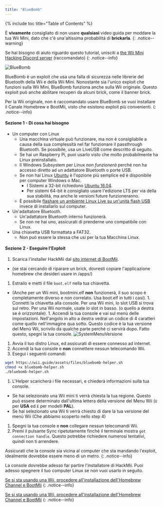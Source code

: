 ```yaml
---
title: "BlueBomb"
---
```


{% include toc title="Table of Contents" %}

È **vivamente** consigliato di non usare **qualsiasi** video guida per moddare la tua Wii Mini, dato che c'è una'altissima probabilitá di **brickarla**.
{: .notice--warning}

Se hai bisogno di aiuto riguardo questo tutorial, unisciti a [the Wii Mini Hacking Discord server](https://discord.gg/6ryxnkS) (raccomandato)
{: .notice--info}

![BlueBomb](/images/bluebomb.png)

BlueBomb è un exploit che usa una falla di sicurezza nelle librerie del Bluetooth della Wii e della Wii Mini. Nonostante sia l'unico exploit che funzioni sulla Wii Mini, BlueBomb funziona anche sulla Wii originale. Questo exploit può anche abilitare recuperi da alcuni brick, come il banner brick.

Per la Wii originale, non è raccomandato usare BlueBomb se vuoi installare il Canale Homebrew e BootMii, visto che esistono exploit più convenienti.
{: .notice--info}

#### Sezione 1 - Di cosa hai bisogno
- Un computer con Linux
  - Una macchina virtuale può funzionare, ma non è consigliabile a causa della sua complessità nel far funzionare il passthrough Bluetooth. Se possibile, usa un LiveUSB come descritto di seguito.
  - Se hai un Raspberry Pi, puoi usarlo visto che molto probabilmente ha Linux preinstallato.
  - Il Windows Subsystem per Linux *non funzionerà* perché non ha accesso diretto ad un adattatore Bluetooth o porte USB.
  - Se non hai Linux [Ubuntu](https://ubuntu.com/download/desktop) è l'opzione più semplice ed è disponibile per computer Windows o Mac.
    - I Sistemi a 32-bit richiedono [Ubuntu 16.04](http://releases.ubuntu.com/16.04/).
    - Per sistemi 64-bit è consigliato usare l'edizione LTS per via della sua stabilità, ma anche le versioni future funzioneranno.
  - È possibile [flashare un ambiente Linux Live su un'unità flash USB](https://ubuntu.com/tutorials/tutorial-create-a-usb-stick-on-windows#1-overview) invece di installarlo sul computer.
- Un'adattatore Bluetooth.
  - Un'adattatore Bluetooth interno funzionerà.
  - Se non ne hai uno, assicurati di prenderne uno compatibile con Linux.
- Una chiavetta USB formattata a FAT32.
  - Non può essere la stessa che usi per la tua Macchina Linux.

#### Sezione 2 - Eseguire l'Exploit
1. Scarica l'installer HackMii dal [sito internet di BootMii](https://bootmii.org/download/).
- (se stai cercando di riparare un brick, dovresti copiare l'applicazione homebrew che desideri usare in /apps/)
1. Estrailo e metti il file `boot.elf` nella tua chiavetta.
- (Anche per un Wii mini, bootmini.elf **non** funzionerà, il suo scopo è completamente diverso e non correlato. Usa boot.elf in tutti i casi). 1. Connetti la chiavetta alla console. Per una Wii mini, lo slot USB si trova sul retro. Per una Wii normale, usate lo slot in basso. (o quello a destra se è orizzontale). 1. Accendi la tua console e vai sul menù delle impostazioni. Nell'angolo in alto a destra vedrai un codice di 4 caratteri come quello nell'immagine qua sotto. Questo codice è la tua versione del Menù Wii, scrivilo da qualche parte perché ci servirà dopo. Fatto questo, spegni la tua console. ![SystemMenuVersione](/images/Wii/SystemMenuVersion.png)
1. Avvia il tuo distro Linux, ed assicurati di essere connesso ad internet.
1. Accendi la tua console e **non** connettere nessun telecomando Wii.
1. Esegui i seguenti comandi:
```bash
wget https://wii.guide/assets/files/bluebomb-helper.sh
chmod +x bluebomb-helper.sh
./bluebomb-helper.sh
```
1. L'Helper scaricherà i file necessari, e chiederà informazioni sulla tua console.
  - Se hai selezionato una Wii mini ti verrà chiesta la tua regione. Questo può essere determinato dall'ultima lettera della versione del Menu Wii (`U` per **USA** ed `E` per modelli **PAL**).
  - Se hai selezionato una Wii ti verrà chiesto di dare la tua versione del menù Wii (Che abbiamo scoperto nello step 4)
1. Spegni la tua console e **non** collegare nessun telecomandi Wii.
1. Premi il pulsante Sync ripetutamente finché il terminale mostra `got connection handle`. Questo potrebbe richiedere numerosi tentativi, quindi non ti arrendere.

Assicurati che la console sia vicina al computer che sta mandando l'exploit, idealmente dovrebbe essere meno di un metro.
{: .notice--info}

La console dovrebbe adesso far partire l'installatore di HackMii. Puoi adesso spegnere il tuo computer Linux se non vuoi usarlo in seguito.

[Se si sta usando una Wii, procedere all'installazione dell'Homebrew Channel e BootMii](hbc)
{: .notice--info}

[Se si sta usando una Wii, procedere all'installazione dell'Homebrew Channel e BootMii](hbc-mini)
{: .notice--info}
